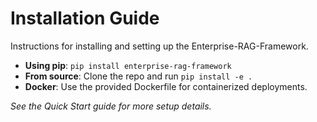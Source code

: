 # Installation Guide

Instructions for installing and setting up the Enterprise-RAG-Framework.

- **Using pip**: `pip install enterprise-rag-framework`
- **From source**: Clone the repo and run `pip install -e .`
- **Docker**: Use the provided Dockerfile for containerized deployments.

_See the Quick Start guide for more setup details._
